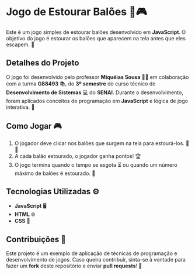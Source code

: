 # Jogo de Estourar Balões 🎈🎮

Este é um jogo simples de estourar balões desenvolvido em **JavaScript**. O objetivo do jogo é estourar os balões que aparecem na tela antes que eles escapem. 🎯

## Detalhes do Projeto

O jogo foi desenvolvido pelo professor **Miquéias Sousa** 👨‍🏫 em colaboração com a turma **G88493** 📚, do **3º semestre** do curso técnico de **Desenvolvimento de Sistemas** 💻 do **SENAI**. Durante o desenvolvimento, foram aplicados conceitos de programação em **JavaScript** e lógica de jogo interativa. 🚀

## Como Jogar 🎮

1. O jogador deve clicar nos balões que surgem na tela para estourá-los. 🎈💥
2. A cada balão estourado, o jogador ganha pontos! 🏆
3. O jogo termina quando o tempo se esgota ⏳ ou quando um número máximo de balões é estourado. 🎯

## Tecnologias Utilizadas ⚙️

- **JavaScript** 🖥️
- **HTML** 🌐
- **CSS** 🎨

## Contribuições 🤝

Este projeto é um exemplo de aplicação de técnicas de programação e desenvolvimento de jogos. Caso queira contribuir, sinta-se à vontade para fazer um **fork** deste repositório e enviar **pull requests**! 🔄
